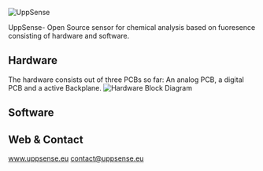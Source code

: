 ![UppSense](http://uppsense.eu/wp-content/uploads/2017/07/cropped-logo-final-version.png)

UppSense- Open Source sensor for chemical analysis based on fuoresence consisting of hardware and software. 
## Hardware
The hardware consists out of three PCBs so far: An analog PCB, a digital PCB and a active Backplane.
![Hardware Block Diagram](http://uppsense.eu/github_pics/block_smaller.png)
## Software
## Web & Contact
www.uppsense.eu
contact@uppsense.eu
